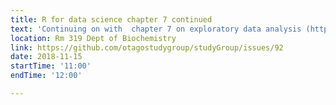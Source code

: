 ```yaml
---
title: R for data science chapter 7 continued
text: 'Continuing on with  chapter 7 on exploratory data analysis (http://r4ds.had.co.nz/exploratory-data-analysis.html) picking up from 7.5.2 - Two categorical variables'
location: Rm 319 Dept of Biochemistry
link: https://github.com/otagostudygroup/studyGroup/issues/92
date: 2018-11-15
startTime: '11:00'
endTime: '12:00'

---
```


